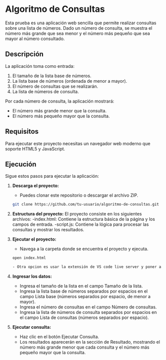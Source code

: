 # Algoritmo de Consultas

Esta prueba es una aplicación web sencilla que permite realizar consultas sobre una lista de números. Dado un número de consulta, se muestra el número más grande que sea menor y el número más pequeño que sea mayor al número consultado. 

## Descripción

La aplicación toma como entrada:
1. El tamaño de la lista base de números.
2. La lista base de números (ordenada de menor a mayor).
3. El número de consultas que se realizarán.
4. La lista de números de consulta.

Por cada número de consulta, la aplicación mostrará:
- El número más grande menor que la consulta.
- El número más pequeño mayor que la consulta.

## Requisitos

Para ejecutar este proyecto necesitas un navegador web moderno que soporte HTML5 y JavaScript.

## Ejecución

Sigue estos pasos para ejecutar la aplicación:

1. **Descarga el proyecto:**
   - Puedes clonar este repositorio o descargar el archivo ZIP.

   ```bash
   git clone https://github.com/tu-usuario/algoritmo-de-consultas.git


2. **Estructura del proyecto:**
    El proyecto consiste en los siguientes archivos:
        -index.html: Contiene la estructura básica de la página y los campos de entrada.
        -script.js: Contiene la lógica para procesar las consultas y mostrar los resultados.

3. **Ejecutar el proyecto:**
    - Navega a la carpeta donde se encuentra el proyecto y ejecuta.
    
    ```bash
    open index.html

    - Otra opcion es usar la extensión de VS code live server y poner a correr el index.html.

4. **Ingresar los datos:**
    - Ingresa el tamaño de la lista en el campo Tamaño de la lista.
    - Ingresa la lista base de números separados por espacios en el campo Lista base (números separados por espacio, de menor a mayor).
    - Ingresa el número de consultas en el campo Número de consultas.
    - Ingresa la lista de números de consulta separados por espacios en el campo Lista de consultas (números separados por espacio).

5. **Ejecutar consulta:**
    - Haz clic en el botón Ejecutar Consulta.
    - Los resultados aparecerán en la sección de Resultado, mostrando el número más grande menor que cada consulta y el número más pequeño mayor que la consulta.
